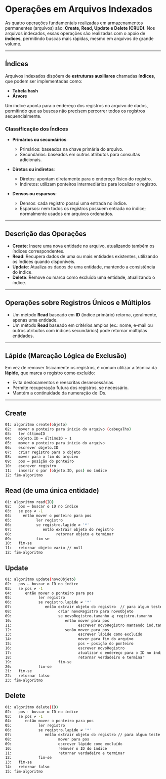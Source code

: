 # Operações em Arquivos Indexados

As quatro operações fundamentais realizadas em armazenamentos permanentes (arquivos) são: **Create, Read, Update e Delete (CRUD)**. Nos arquivos indexados, essas operações são realizadas com o apoio de **índices**, permitindo buscas mais rápidas, mesmo em arquivos de grande volume.

---

## Índices

Arquivos indexados dispõem de **estruturas auxiliares** chamadas **índices**, que podem ser implementadas como:

- **Tabela hash**  
- **Árvore**  

Um índice aponta para o endereço dos registros no arquivo de dados, permitindo que as buscas não precisem percorrer todos os registros sequencialmente.

### Classificação dos Índices

- **Primários ou secundários**:  
  - Primários: baseados na chave primária do arquivo.  
  - Secundários: baseados em outros atributos para consultas adicionais.  

- **Diretos ou indiretos**:  
  - Diretos: apontam diretamente para o endereço físico do registro.  
  - Indiretos: utilizam ponteiros intermediários para localizar o registro.  

- **Densos ou esparsos**:  
  - Densos: cada registro possui uma entrada no índice.  
  - Esparsos: nem todos os registros possuem entrada no índice; normalmente usados em arquivos ordenados.  

---

## Descrição das Operações

- **Create**: Insere uma nova entidade no arquivo, atualizando também os índices correspondentes.  
- **Read**: Recupera dados de uma ou mais entidades existentes, utilizando os índices quando disponíveis.  
- **Update**: Atualiza os dados de uma entidade, mantendo a consistência do índice.  
- **Delete**: Remove ou marca como excluído uma entidade, atualizando o índice.

---

## Operações sobre Registros Únicos e Múltiplos

- Um método **Read** baseado em **ID** (índice primário) retorna, geralmente, apenas uma entidade.  
- Um método **Read** baseado em critérios amplos (ex.: nome, e-mail ou outros atributos com índices secundários) pode retornar múltiplas entidades.

---

## Lápide (Marcação Lógica de Exclusão)

Em vez de remover fisicamente os registros, é comum utilizar a técnica da **lápide**, que marca o registro como excluído:

- Evita deslocamentos e reescritas desnecessárias.  
- Permite recuperação futura dos registros, se necessário.  
- Mantém a continuidade da numeração de IDs.  

---

## Create

```bash
01: algoritmo create(objeto)
02:   mover o ponteiro para início do arquivo (cabeçalho)
03:   ler últimoID
04:   objeto.ID ← últimoID + 1
05:   mover o ponteiro para início do arquivo
06:   escrever objeto.ID
07:   criar registro para o objeto
08:   mover para o fim do arquivo
09:   pos ← posição do ponteiro
10:   escrever registro
11:   inserir o par (objeto.ID, pos) no índice
12: fim-algoritmo
```

## Read (de uma única entidade)

```bash
01: algoritmo read(ID)
02:   pos ← buscar o ID no índice
03:   se pos ≠ -1
04:     então mover o ponteiro para pos
05:           ler registro
06:           se registro.lapide ≠ '*'
07:              então extrair objeto do registro
08:                    retornar objeto e terminar
09:           fim-se
10:   fim-se
11:   retornar objeto vazio // null
12: fim-algoritmo
```


## Update

```bash
01: algoritmo update(novoObjeto)
02:   pos ← buscar o ID no índice
03:   se pos ≠ -1
04:      então mover o ponteiro para pos
05:            ler registro
06:            se registro.lapide ≠ '*'
07:               então extrair objeto do registro  // para algum teste do objeto
08:                     criar novoRegistro para novoObjeto
09:                     se novoRegistro.tamanho ⩽ registro.tamanho
10:                        então mover para pos
11:                              escrever novoRegistro mantendo ind.tam.
12:                        senão mover para pos
13:                              escrever lápide como excluído
14:                              mover para fim do arquivo
15:                              pos ← posição do ponteiro
16:                              escrever novoRegistro
17:                              atualizar o endereço para o ID no índice
18:                              retornar verdadeiro e terminar
19:                     fim-se
20:            fim-se
21:   fim-se
22:   retornar falso
23: fim-algoritmo
```

## Delete

```bash
01: algoritmo delete(ID)
02:   pos ← buscar o ID no índice
03:   se pos ≠ -1
04:      então mover o ponteiro para pos
05:            ler registro
06:            se registro.lapide ≠ '*'
07:               então extrair objeto do registro // para algum teste do objeto
08:                     mover para pos
09:                     escrever lápide como excluído
10:                     remover o ID do índice
11:                     retornar verdadeiro e terminar
12:            fim-se
13:   fim-se
14:   retornar falso
15: fim-algoritmo
```